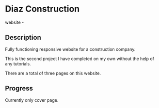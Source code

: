 # Diaz Construction
website - 

## Description

Fully functioning responsive website for a construction company. 

This is the second project I have completed on my own without the help of any tutorials. 

There are a total of three pages on this website.

## Progress
Currently only cover page.